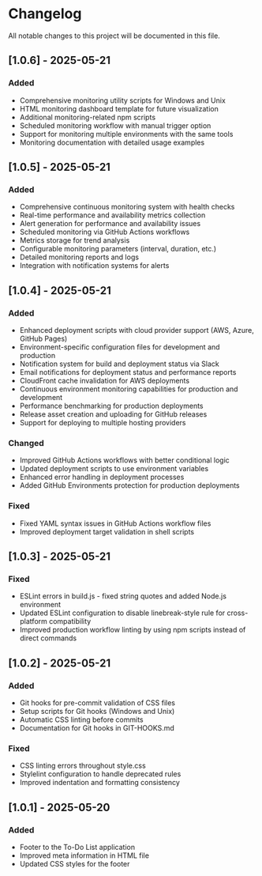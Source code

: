 # Changelog

All notable changes to this project will be documented in this file.

## [1.0.6] - 2025-05-21

### Added
- Comprehensive monitoring utility scripts for Windows and Unix
- HTML monitoring dashboard template for future visualization
- Additional monitoring-related npm scripts
- Scheduled monitoring workflow with manual trigger option
- Support for monitoring multiple environments with the same tools
- Monitoring documentation with detailed usage examples

## [1.0.5] - 2025-05-21

### Added
- Comprehensive continuous monitoring system with health checks
- Real-time performance and availability metrics collection
- Alert generation for performance and availability issues
- Scheduled monitoring via GitHub Actions workflows
- Metrics storage for trend analysis
- Configurable monitoring parameters (interval, duration, etc.)
- Detailed monitoring reports and logs
- Integration with notification systems for alerts

## [1.0.4] - 2025-05-21

### Added
- Enhanced deployment scripts with cloud provider support (AWS, Azure, GitHub Pages)
- Environment-specific configuration files for development and production
- Notification system for build and deployment status via Slack
- Email notifications for deployment status and performance reports
- CloudFront cache invalidation for AWS deployments
- Continuous environment monitoring capabilities for production and development
- Performance benchmarking for production deployments
- Release asset creation and uploading for GitHub releases
- Support for deploying to multiple hosting providers

### Changed
- Improved GitHub Actions workflows with better conditional logic
- Updated deployment scripts to use environment variables
- Enhanced error handling in deployment processes
- Added GitHub Environments protection for production deployments

### Fixed
- Fixed YAML syntax issues in GitHub Actions workflow files
- Improved deployment target validation in shell scripts

## [1.0.3] - 2025-05-21

### Fixed
- ESLint errors in build.js - fixed string quotes and added Node.js environment
- Updated ESLint configuration to disable linebreak-style rule for cross-platform compatibility
- Improved production workflow linting by using npm scripts instead of direct commands

## [1.0.2] - 2025-05-21

### Added
- Git hooks for pre-commit validation of CSS files
- Setup scripts for Git hooks (Windows and Unix)
- Automatic CSS linting before commits
- Documentation for Git hooks in GIT-HOOKS.md

### Fixed
- CSS linting errors throughout style.css
- Stylelint configuration to handle deprecated rules
- Improved indentation and formatting consistency

## [1.0.1] - 2025-05-20

### Added
- Footer to the To-Do List application
- Improved meta information in HTML file
- Updated CSS styles for the footer
